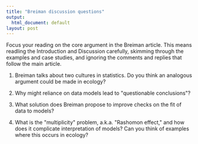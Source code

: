 ```yaml
---
title: "Breiman discussion questions"
output:
  html_document: default
layout: post
---
```


Focus your reading on the core argument in the Breiman article. This means readling the Introduction and Discussion carefully, skimming through the examples and case studies, and ignoring the comments and replies that follow the main article.

1. Breiman talks about two cultures in statistics. Do you think an analogous
argument could be made in ecology?

2. Why might reliance on data models lead to "questionable conclusions"? 

3. What solution does Breiman propose to improve checks on the fit of data to models?

4. What is the "multiplicity" problem, a.k.a. "Rashomon effect," and how does it complicate interpretation of models? Can you think of examples where this occurs in ecology?



